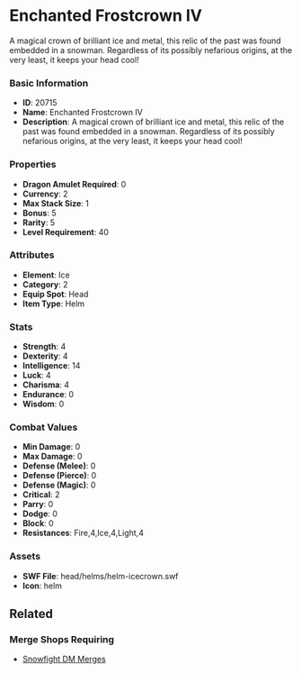 # Enchanted Frostcrown IV

A magical crown of brilliant ice and metal, this relic of the past was found embedded in a snowman. Regardless of its possibly nefarious origins, at the very least, it keeps your head cool!

### Basic Information

- **ID**: 20715
- **Name**: Enchanted Frostcrown IV
- **Description**: A magical crown of brilliant ice and metal, this relic of the past was found embedded in a snowman. Regardless of its possibly nefarious origins, at the very least, it keeps your head cool!

### Properties

- **Dragon Amulet Required**: 0
- **Currency**: 2
- **Max Stack Size**: 1
- **Bonus**: 5
- **Rarity**: 5
- **Level Requirement**: 40

### Attributes

- **Element**: Ice
- **Category**: 2
- **Equip Spot**: Head
- **Item Type**: Helm

### Stats

- **Strength**: 4
- **Dexterity**: 4
- **Intelligence**: 14
- **Luck**: 4
- **Charisma**: 4
- **Endurance**: 0
- **Wisdom**: 0

### Combat Values

- **Min Damage**: 0
- **Max Damage**: 0
- **Defense (Melee)**: 0
- **Defense (Pierce)**: 0
- **Defense (Magic)**: 0
- **Critical**: 2
- **Parry**: 0
- **Dodge**: 0
- **Block**: 0
- **Resistances**: Fire,4,Ice,4,Light,4

### Assets

- **SWF File**: head/helms/helm-icecrown.swf
- **Icon**: helm

## Related

### Merge Shops Requiring

- [Snowfight DM Merges](../merge-shops/359-snowfight-dm-merges.md)


